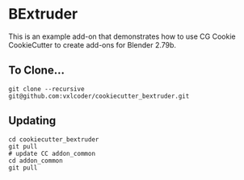 # BExtruder

This is an example add-on that demonstrates how to use CG Cookie CookieCutter to create add-ons for Blender 2.79b.

## To Clone...

```
git clone --recursive git@github.com:vxlcoder/cookiecutter_bextruder.git
```


## Updating

```
cd cookiecutter_bextruder
git pull
# update CC addon_common
cd addon_common
git pull
```
